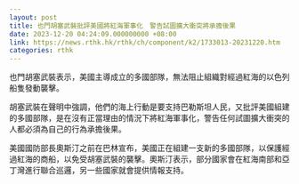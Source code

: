 ```yaml
---
layout: post
title: 也門胡塞武裝批評美國將紅海軍事化　警告試圖擴大衝突將承擔後果
date: 2023-12-20 04:24:09.000000000 +08:00
link: https://news.rthk.hk/rthk/ch/component/k2/1733013-20231220.htm
categories: rthk
---
```


也門胡塞武裝表示，美國主導成立的多國部隊，無法阻止組織對經過紅海的以色列船隻發動襲擊。

胡塞武裝在聲明中強調，他們的海上行動是要支持巴勒斯坦人民，又批評美國組建的多國部隊，是在沒有正當理由的情況下將紅海軍事化，警告任何試圖擴大衝突的人都必須為自己的行為承擔後果。

美國國防部長奧斯汀之前在巴林宣布，美國正在組建一支新的多國部隊，以保護經過紅海的商船，以免受胡塞武裝的襲擊。奧斯汀表示，部分國家會在紅海南部和亞丁灣進行聯合巡邏，另一些國家就會提供情報支持。
